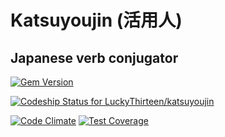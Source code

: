 # Katsuyoujin (活用人)

## Japanese verb conjugator

[![Gem Version](https://badge.fury.io/rb/katsuyoujin.svg)](http://badge.fury.io/rb/katsuyoujin)

[![Codeship Status for LuckyThirteen/katsuyoujin](https://codeship.com/projects/a45769b0-fb17-0132-8717-56a30f6b7674/status)](https://codeship.com/projects/87068)

[![Code Climate](https://codeclimate.com/github/LuckyThirteen/katsuyoujin/badges/gpa.svg)](https://codeclimate.com/github/LuckyThirteen/katsuyoujin)
[![Test Coverage](https://codeclimate.com/github/LuckyThirteen/katsuyoujin/badges/coverage.svg)](https://codeclimate.com/github/LuckyThirteen/katsuyoujin/coverage)
